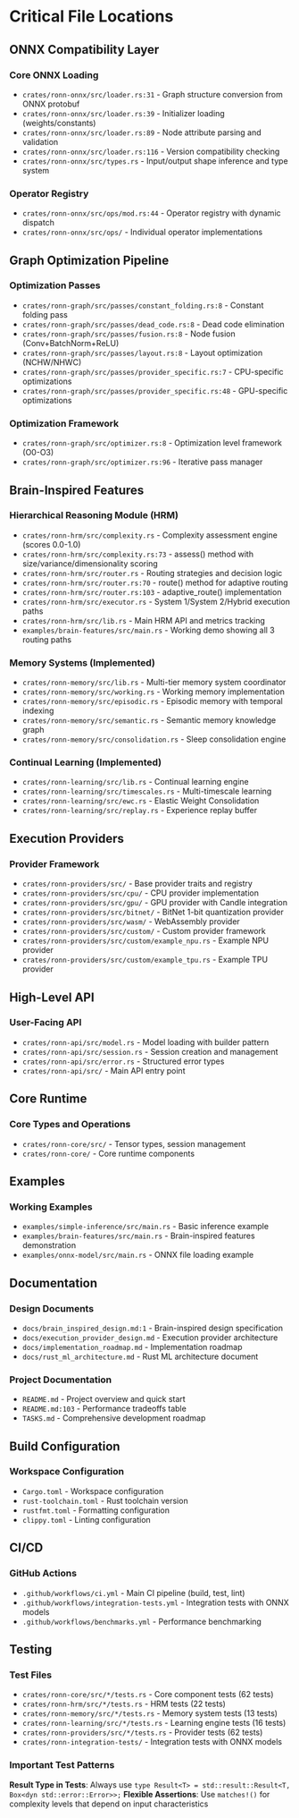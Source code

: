 # Critical File Locations

## ONNX Compatibility Layer

### Core ONNX Loading
- `crates/ronn-onnx/src/loader.rs:31` - Graph structure conversion from ONNX protobuf
- `crates/ronn-onnx/src/loader.rs:39` - Initializer loading (weights/constants)
- `crates/ronn-onnx/src/loader.rs:89` - Node attribute parsing and validation
- `crates/ronn-onnx/src/loader.rs:116` - Version compatibility checking
- `crates/ronn-onnx/src/types.rs` - Input/output shape inference and type system

### Operator Registry
- `crates/ronn-onnx/src/ops/mod.rs:44` - Operator registry with dynamic dispatch
- `crates/ronn-onnx/src/ops/` - Individual operator implementations

## Graph Optimization Pipeline

### Optimization Passes
- `crates/ronn-graph/src/passes/constant_folding.rs:8` - Constant folding pass
- `crates/ronn-graph/src/passes/dead_code.rs:8` - Dead code elimination
- `crates/ronn-graph/src/passes/fusion.rs:8` - Node fusion (Conv+BatchNorm+ReLU)
- `crates/ronn-graph/src/passes/layout.rs:8` - Layout optimization (NCHW/NHWC)
- `crates/ronn-graph/src/passes/provider_specific.rs:7` - CPU-specific optimizations
- `crates/ronn-graph/src/passes/provider_specific.rs:48` - GPU-specific optimizations

### Optimization Framework
- `crates/ronn-graph/src/optimizer.rs:8` - Optimization level framework (O0-O3)
- `crates/ronn-graph/src/optimizer.rs:96` - Iterative pass manager

## Brain-Inspired Features

### Hierarchical Reasoning Module (HRM)
- `crates/ronn-hrm/src/complexity.rs` - Complexity assessment engine (scores 0.0-1.0)
- `crates/ronn-hrm/src/complexity.rs:73` - assess() method with size/variance/dimensionality scoring
- `crates/ronn-hrm/src/router.rs` - Routing strategies and decision logic
- `crates/ronn-hrm/src/router.rs:70` - route() method for adaptive routing
- `crates/ronn-hrm/src/router.rs:103` - adaptive_route() implementation
- `crates/ronn-hrm/src/executor.rs` - System 1/System 2/Hybrid execution paths
- `crates/ronn-hrm/src/lib.rs` - Main HRM API and metrics tracking
- `examples/brain-features/src/main.rs` - Working demo showing all 3 routing paths

### Memory Systems (Implemented)
- `crates/ronn-memory/src/lib.rs` - Multi-tier memory system coordinator
- `crates/ronn-memory/src/working.rs` - Working memory implementation
- `crates/ronn-memory/src/episodic.rs` - Episodic memory with temporal indexing
- `crates/ronn-memory/src/semantic.rs` - Semantic memory knowledge graph
- `crates/ronn-memory/src/consolidation.rs` - Sleep consolidation engine

### Continual Learning (Implemented)
- `crates/ronn-learning/src/lib.rs` - Continual learning engine
- `crates/ronn-learning/src/timescales.rs` - Multi-timescale learning
- `crates/ronn-learning/src/ewc.rs` - Elastic Weight Consolidation
- `crates/ronn-learning/src/replay.rs` - Experience replay buffer

## Execution Providers

### Provider Framework
- `crates/ronn-providers/src/` - Base provider traits and registry
- `crates/ronn-providers/src/cpu/` - CPU provider implementation
- `crates/ronn-providers/src/gpu/` - GPU provider with Candle integration
- `crates/ronn-providers/src/bitnet/` - BitNet 1-bit quantization provider
- `crates/ronn-providers/src/wasm/` - WebAssembly provider
- `crates/ronn-providers/src/custom/` - Custom provider framework
- `crates/ronn-providers/src/custom/example_npu.rs` - Example NPU provider
- `crates/ronn-providers/src/custom/example_tpu.rs` - Example TPU provider

## High-Level API

### User-Facing API
- `crates/ronn-api/src/model.rs` - Model loading with builder pattern
- `crates/ronn-api/src/session.rs` - Session creation and management
- `crates/ronn-api/src/error.rs` - Structured error types
- `crates/ronn-api/src/` - Main API entry point

## Core Runtime

### Core Types and Operations
- `crates/ronn-core/src/` - Tensor types, session management
- `crates/ronn-core/` - Core runtime components

## Examples

### Working Examples
- `examples/simple-inference/src/main.rs` - Basic inference example
- `examples/brain-features/src/main.rs` - Brain-inspired features demonstration
- `examples/onnx-model/src/main.rs` - ONNX file loading example

## Documentation

### Design Documents
- `docs/brain_inspired_design.md:1` - Brain-inspired design specification
- `docs/execution_provider_design.md` - Execution provider architecture
- `docs/implementation_roadmap.md` - Implementation roadmap
- `docs/rust_ml_architecture.md` - Rust ML architecture document

### Project Documentation
- `README.md` - Project overview and quick start
- `README.md:103` - Performance tradeoffs table
- `TASKS.md` - Comprehensive development roadmap

## Build Configuration

### Workspace Configuration
- `Cargo.toml` - Workspace configuration
- `rust-toolchain.toml` - Rust toolchain version
- `rustfmt.toml` - Formatting configuration
- `clippy.toml` - Linting configuration

## CI/CD

### GitHub Actions
- `.github/workflows/ci.yml` - Main CI pipeline (build, test, lint)
- `.github/workflows/integration-tests.yml` - Integration tests with ONNX models
- `.github/workflows/benchmarks.yml` - Performance benchmarking

## Testing

### Test Files
- `crates/ronn-core/src/*/tests.rs` - Core component tests (62 tests)
- `crates/ronn-hrm/src/*/tests.rs` - HRM tests (22 tests)
- `crates/ronn-memory/src/*/tests.rs` - Memory system tests (13 tests)
- `crates/ronn-learning/src/*/tests.rs` - Learning engine tests (16 tests)
- `crates/ronn-providers/src/*/tests.rs` - Provider tests (62 tests)
- `crates/ronn-integration-tests/` - Integration tests with ONNX models

### Important Test Patterns
**Result Type in Tests**: Always use `type Result<T> = std::result::Result<T, Box<dyn std::error::Error>>;`
**Flexible Assertions**: Use `matches!()` for complexity levels that depend on input characteristics
